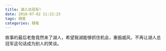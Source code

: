 ```yaml
---
title: 湖人总冠军!
date: 2018-07-02 11:21:23
tags: 随笔
categories: 随笔
---
```

故事的最后老詹竟然来了湖人，希望我湖能够抓住机会，重振威风，不再让湖人总冠军这句话成为别人的笑谈。